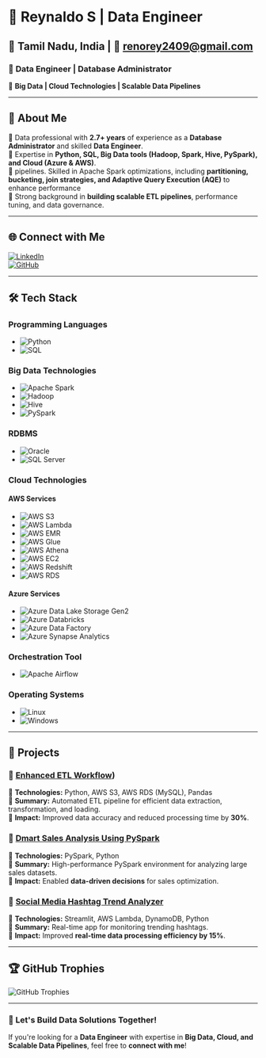 # 🚀 **Reynaldo S** | **Data Engineer**

## 📍 Tamil Nadu, India | 📧 renorey2409@gmail.com  

### 🔹 **Data Engineer | Database Administrator**  
🔹 **Big Data | Cloud Technologies | Scalable Data Pipelines**  

---

## 💫 **About Me**  
🔹 Data professional with **2.7+ years** of experience as a **Database Administrator** and skilled **Data Engineer**.  
🔹 Expertise in **Python, SQL, Big Data tools (Hadoop, Spark, Hive, PySpark), and Cloud (Azure & AWS)**.  
🔹 pipelines. Skilled in Apache Spark optimizations, including **partitioning, bucketing, join strategies, and Adaptive Query Execution (AQE)** to enhance performance  
🔹 Strong background in **building scalable ETL pipelines**, performance tuning, and data governance.  

---

## 🌐 **Connect with Me**  
[![LinkedIn](https://img.shields.io/badge/LinkedIn-%230077B5.svg?style=for-the-badge&logo=linkedin&logoColor=white)](https://www.linkedin.com/in/reynaldo-s-b70513233)  
[![GitHub](https://img.shields.io/badge/GitHub-%2312100E.svg?style=for-the-badge&logo=github&logoColor=white)](https://github.com/Reynaldo-S)  

---
## 🛠 **Tech Stack**

### **Programming Languages**
- ![Python](https://img.shields.io/badge/Python-%2314354C.svg?style=for-the-badge&logo=python&logoColor=white)
- ![SQL](https://img.shields.io/badge/SQL-%230074D9.svg?style=for-the-badge&logo=databricks&logoColor=white)

### **Big Data Technologies**
- ![Apache Spark](https://img.shields.io/badge/Apache%20Spark-%23E25A1C.svg?style=for-the-badge&logo=apachespark&logoColor=white)
- ![Hadoop](https://img.shields.io/badge/Hadoop-%23F7DF1E.svg?style=for-the-badge&logo=apachehadoop&logoColor=black)
- ![Hive](https://img.shields.io/badge/Hive-%23F5C800.svg?style=for-the-badge&logo=apachehive&logoColor=black)
- ![PySpark](https://img.shields.io/badge/PySpark-%23E25A1C.svg?style=for-the-badge&logo=apachespark&logoColor=white)

### **RDBMS**
- ![Oracle](https://img.shields.io/badge/Oracle-%23F80000.svg?style=for-the-badge&logo=oracle&logoColor=white)
- ![SQL Server](https://img.shields.io/badge/Microsoft%20SQL%20Server-%23CC2927.svg?style=for-the-badge&logo=microsoftsqlserver&logoColor=white)

### **Cloud Technologies**

#### **AWS Services**
- ![AWS S3](https://img.shields.io/badge/S3-%23FF9900.svg?style=for-the-badge&logo=amazonaws&logoColor=white)
- ![AWS Lambda](https://img.shields.io/badge/Lambda-%23FF9900.svg?style=for-the-badge&logo=awslambda&logoColor=white)
- ![AWS EMR](https://img.shields.io/badge/EMR-%23FF9900.svg?style=for-the-badge&logo=aws&logoColor=white)
- ![AWS Glue](https://img.shields.io/badge/Glue-%23FF9900.svg?style=for-the-badge&logo=aws&logoColor=white)
- ![AWS Athena](https://img.shields.io/badge/Athena-%23FF9900.svg?style=for-the-badge&logo=aws&logoColor=white)
- ![AWS EC2](https://img.shields.io/badge/EC2-%23FF9900.svg?style=for-the-badge&logo=aws&logoColor=white)
- ![AWS Redshift](https://img.shields.io/badge/Redshift-%23FF9900.svg?style=for-the-badge&logo=aws&logoColor=white)
- ![AWS RDS](https://img.shields.io/badge/RDS-%23FF9900.svg?style=for-the-badge&logo=aws&logoColor=white)

#### **Azure Services**
- ![Azure Data Lake Storage Gen2](https://img.shields.io/badge/ADLS%20Gen2-%230078D6.svg?style=for-the-badge&logo=microsoftazure&logoColor=white)
- ![Azure Databricks](https://img.shields.io/badge/Azure%20Databricks-%23FF4A00.svg?style=for-the-badge&logo=databricks&logoColor=white)
- ![Azure Data Factory](https://img.shields.io/badge/Azure%20Data%20Factory-%230078D6.svg?style=for-the-badge&logo=microsoftazure&logoColor=white)
- ![Azure Synapse Analytics](https://img.shields.io/badge/Azure%20Synapse%20Analytics-%230078D6.svg?style=for-the-badge&logo=microsoftazure&logoColor=white)

### **Orchestration Tool**
- ![Apache Airflow](https://img.shields.io/badge/Apache%20Airflow-%2300B4C4.svg?style=for-the-badge&logo=apacheairflow&logoColor=white)

### **Operating Systems**
- ![Linux](https://img.shields.io/badge/Linux-%23FCC624.svg?style=for-the-badge&logo=linux&logoColor=black)
- ![Windows](https://img.shields.io/badge/Windows-%230078D6.svg?style=for-the-badge&logo=windows&logoColor=white)



---

## 📂 **Projects**  

### 🚀 [Enhanced ETL Workflow](https://github.com/Reynaldo-S/Enhanced_ETL_Workflow))  
🔹 **Technologies:** Python, AWS S3, AWS RDS (MySQL), Pandas  
🔹 **Summary:** Automated ETL pipeline for efficient data extraction, transformation, and loading.  
🔹 **Impact:** Improved data accuracy and reduced processing time by **30%**.  

### 🚀 [Dmart Sales Analysis Using PySpark](https://github.com/Reynaldo-S/Dmart-analysis-using-pyspark)
🔹 **Technologies:** PySpark, Python  
🔹 **Summary:** High-performance PySpark environment for analyzing large sales datasets.  
🔹 **Impact:** Enabled **data-driven decisions** for sales optimization.  

### 🚀 [Social Media Hashtag Trend Analyzer](https://github.com/Reynaldo-S/Social-Media-Hashtag-Trend-Analyzer-Application) 
🔹 **Technologies:** Streamlit, AWS Lambda, DynamoDB, Python  
🔹 **Summary:** Real-time app for monitoring trending hashtags.  
🔹 **Impact:** Improved **real-time data processing efficiency by 15%**.  


---

## 🏆 **GitHub Trophies**  
![GitHub Trophies](https://github-profile-trophy.vercel.app/?username=Reynaldo-S&theme=radical&margin-w=4)  

---

### 🚀 Let's Build Data Solutions Together!  
If you're looking for a **Data Engineer** with expertise in **Big Data, Cloud, and Scalable Data Pipelines**, feel free to **connect with me**!  
